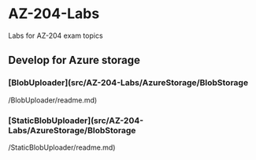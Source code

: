 # AZ-204-Labs
Labs for AZ-204 exam topics

## Develop for Azure storage

### [BlobUploader](src/AZ-204-Labs/AzureStorage/BlobStorage
/BlobUploader/readme.md)
### [StaticBlobUploader](src/AZ-204-Labs/AzureStorage/BlobStorage
/StaticBlobUploader/readme.md)
